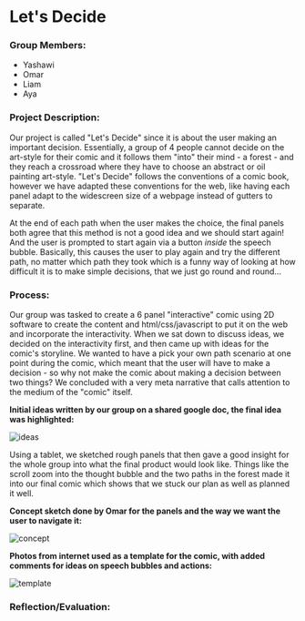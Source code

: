 # Let's Decide

### Group Members:
* Yashawi
* Omar
* Liam
* Aya

### Project Description:

Our project is called "Let's Decide" since it is about the user making an important decision. Essentially, a group of 4 people cannot decide on the art-style for their comic and it follows them "into" their mind - a forest - and they reach a crossroad where they have to choose an abstract or oil painting art-style. "Let's Decide" follows the conventions of a comic book, however we have adapted these conventions for the web, like having each panel adapt to the widescreen size of a webpage instead of gutters to separate.

At the end of each path when the user makes the choice, the final panels both agree that this method is not a good idea and we should start again! And the user is prompted to start again via a button *inside* the speech bubble. Basically, this causes the user to play again and try the different path, no matter which path they took which is a funny way of looking at how difficult it is to make simple decisions, that we just go round and round...

### Process:

Our group was tasked to create a 6 panel "interactive" comic using 2D software to create the content and html/css/javascript to put it on the web and incorporate the interactivity. When we sat down to discuss ideas, we decided on the interactivity first, and then came up with ideas for the comic's storyline. We wanted to have a pick your own path scenario at one point during the comic, which meant that the user will have to make a decision - so why not make the comic about making a decision between two things? We concluded with a very meta narrative that calls attention to the medium of the "comic" itself.

**Initial ideas written by our group on a shared google doc, the final idea was highlighted:**

![ideas](https://user-images.githubusercontent.com/98512628/195438758-68a1e8fa-d001-428d-8607-aa93f1f19034.png)

Using a tablet, we sketched rough panels that then gave a good insight for the whole group into what the final product would look like. Things like the scroll zoom into the thought bubble and the two paths in the forest made it into our final comic which shows that we stuck our plan as well as planned it well.

**Concept sketch done by Omar for the panels and the way we want the user to navigate it:**

![concept](https://user-images.githubusercontent.com/98512628/195437766-dbe8d63b-89da-4dc6-b599-787af405c995.png)



**Photos from internet used as a template for the comic, with added comments for ideas on speech bubbles and actions:**

![template](https://user-images.githubusercontent.com/98512628/195439217-fe65c995-2018-4a27-96b0-80623eee3586.png)

### Reflection/Evaluation:

